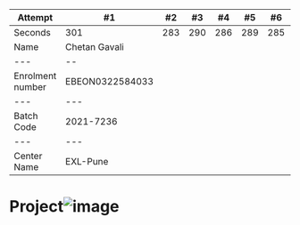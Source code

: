Attempt | #1 | #2 | #3 | #4 | #5 | #6 | #7 | #8 | #9 | #10 | #11
--- | --- | --- | --- |--- |--- |--- |--- |--- |--- |--- |---
Seconds | 301 | 283 | 290 | 286 | 289 | 285 | 287 | 287 | 272 | 276 | 269
Name | Chetan Gavali
--- | --
Enrolment number | EBEON0322584033
--- | ---
Batch Code | 2021-7236
--- | ---
Center Name | EXL-Pune
# Project![image](https://user-images.githubusercontent.com/89082316/185776881-507e5d61-fa43-44da-81ed-f3466f5729c1.png)
